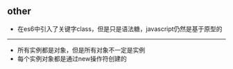 
## other

- 在es6中引入了关键字class，但是只是语法糖，javascript仍然是基于原型的

---

- 所有实例都是对象，但是所有对象不一定是实例
- 每个实例对象都是通过new操作符创建的 